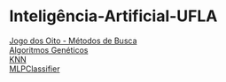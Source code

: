 # Inteligência-Artificial-UFLA    

[Jogo dos Oito - Métodos de Busca](https://github.com/OsvaldoUfla/Jogo-dos-Oito-Metodos-de-Busca-)    
[Algoritmos Genéticos](https://github.com/OsvaldoUfla/Algoritmos-Geneticos.git)    
[KNN](https://github.com/OsvaldoUfla/KNN.git)    
[MLPClassifier](https://github.com/OsvaldoUfla/MLPClassifier.git)    

